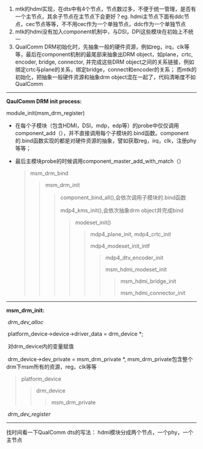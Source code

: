 1. mtk的hdmi实现，在dts中有4个节点，节点数过多，不便于统一管理，是否有一个主节点，其余子节点在主节点下会更好？eg. hdmi主节点下面有ddc节点，cec节点等等，不不用cec作为一个单独节点，ddc作为一个单独节点
2. mtk的hdmi没有加入component机制中，与DSI，DPI这些模块在初始上不统一
3. QualComm DRM初始化时，先抽象一般的硬件资源，例如reg，irq，clk等等，最后在component机制的最尾部来抽象出DRM object，如plane，crtc, encoder, bridge, connector, 并完成这些DRM object之间的关系链接，例如绑定crtc与plane的关系，绑定bridge，connect和encoder的关系； 而mtk的初始化，把抽象一般硬件资源和抽象drm object混在一起了，代码清晰度不如QualComm

---

**QaulComm DRM init process:**

module_init(msm_drm_register)

* 在每个子模块（包含HDMI，DSI，mdp，edp等）的probe中仅仅调用component_add（），并不直接调用每个子模块的.bind函数。component的.bind函数实现的都是对硬件资源的抽象，譬如获取reg，irq，clk，注册phy等等；

* 最后主模块probe的时候调用component_master_add_with_match（）

  > msm_drm_bind
  >
  > > msm_drm_init
  > >
  > > >component_bind_all(),会依次调用子模块的.bind函数
  > > >
  > > >mdp4_kms_init(),会依次抽象drm object并完成bind
  > > >
  > > >> modeset_init()
  > > >>
  > > >> > mdp4_plane_init, mdp4_crtc_init
  > > >> >
  > > >> > mdp4_modeset_init_intf
  > > >> >
  > > >> > > mdp4_dtv_encoder_init
  > > >> > >
  > > >> > > msm_hdmi_modeset_init
  > > >> > >
  > > >> > > > msm_hdmi_bridge_init
  > > >> > > >
  > > >> > > > msm_hdmi_connector_init

---

**msm_drm_init:**

​	*drm_dev_alloc*

​		platform_device->device->driver_data = drm_device *;

​		对drm_device内的变量赋值

​		drm_device->dev_private = msm_drm_private *, msm_drm_private包含整个drm下msm所有的资源，reg，clk等等

> platform_device
>
> > drm_device
> >
> > > msm_drm_private

​	*drm_dev_register*



---



找时间看一下QualComm dts的写法：
hdmi模块分成两个节点，一个phy，一个主节点
